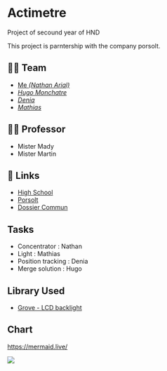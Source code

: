 # Actimetre
Project of secound year of HND

This project is parntership with the company porsolt.

## 👨‍🎓 Team
- [Me *(Nathan Arial)*](https://github.com/MrRoiPanda)
- [*Hugo Monchatre*](https://github.com/OxKilD)
- [*Denia*]()
- [*Mathias*](https://github.com/Nasslear)

## 👩‍🏫 Professor
- Mister Mady
- Mister Martin

## 🔗 Links
- [High School](https://chevrollier.paysdelaloire.e-lyco.fr)
- [Porsolt](https://www.porsolt.com/)
- [Dossier Commun](https://docs.google.com/document/d/1f8KvkwPCsyWdk3CsdYJqdo-mV_aMxSXTqKkvTtv1U3o/edit?usp=sharing)

## Tasks
- Concentrator : Nathan
- Light : Mathias
- Position tracking : Denia
- Merge solution : Hugo

## Library Used
- [Grove - LCD backlight](https://github.com/Seeed-Studio/Grove_LCD_RGB_Backlight)

## Chart
https://mermaid.live/

[![](https://mermaid.ink/img/pako:eNo1jrEOwjAMRH_F8tylsGUuAwtCYs1iJW4JNEmVOEio6r8TCrnJuvck34omWkaFi2MQJzPDNcUHGwGh_AR6cTDsOYgOUKNxiIE1goK-b9UlCmShJGx3cmjgHGBJcUqc8w6OP9CCHXpOnpytA9Yv0yj3-k2jqqflkcosGnXYqloWS8In6yQmVCPNmTukIvH2DgaVpMJNGhxNifzf2j7Ko0iA)](https://mermaid.live/edit#pako:eNo1jrEOwjAMRH_F8tylsGUuAwtCYs1iJW4JNEmVOEio6r8TCrnJuvck34omWkaFi2MQJzPDNcUHGwGh_AR6cTDsOYgOUKNxiIE1goK-b9UlCmShJGx3cmjgHGBJcUqc8w6OP9CCHXpOnpytA9Yv0yj3-k2jqqflkcosGnXYqloWS8In6yQmVCPNmTukIvH2DgaVpMJNGhxNifzf2j7Ko0iA)
